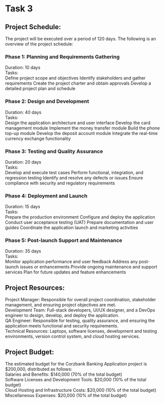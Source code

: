 # Task 3
## Project Schedule:
The project will be executed over a period of 120 days. The following is an overview of the project schedule:

### Phase 1: Planning and Requirements Gathering

Duration: 10 days<br />
Tasks:<br />
Define project scope and objectives
Identify stakeholders and gather requirements
Create the project charter and obtain approvals
Develop a detailed project plan and schedule

### Phase 2: Design and Development

Duration: 40 days<br />
Tasks:<br />
Design the application architecture and user interface
Develop the card management module
Implement the money transfer module
Build the phone top-up module
Develop the deposit account module
Integrate the real-time currency exchange functionality

### Phase 3: Testing and Quality Assurance

Duration: 20 days<br />
Tasks:<br />
Develop and execute test cases
Perform functional, integration, and regression testing
Identify and resolve any defects or issues
Ensure compliance with security and regulatory requirements

### Phase 4: Deployment and Launch

Duration: 15 days<br />
Tasks:<br />
Prepare the production environment
Configure and deploy the application
Conduct user acceptance testing (UAT)
Prepare documentation and user guides
Coordinate the application launch and marketing activities

### Phase 5: Post-launch Support and Maintenance

Duration: 35 days<br />
Tasks:<br />
Monitor application performance and user feedback
Address any post-launch issues or enhancements
Provide ongoing maintenance and support services
Plan for future updates and feature enhancements
## Project Resources:
Project Manager: Responsible for overall project coordination, stakeholder management, and ensuring project objectives are met.<br />
Development Team: Full-stack developers, UI/UX designer, and a DevOps engineer to design, develop, and deploy the application.<br />
QA Engineer: Responsible for testing, quality assurance, and ensuring the application meets functional and security requirements.<br />
Technical Resources: Laptops, software licenses, development and testing environments, version control system, and cloud hosting services.
## Project Budget:
The estimated budget for the Corzbank Banking Application project is $200,000, distributed as follows:<br />
Salaries and Benefits: $140,000 (70% of the total budget)<br />
Software Licenses and Development Tools: $20,000 (10% of the total budget)<br />
Cloud Hosting and Infrastructure Costs: $20,000 (10% of the total budget)<br />
Miscellaneous Expenses: $20,000 (10% of the total budget)